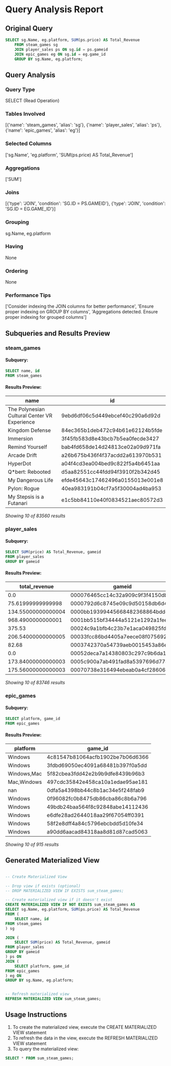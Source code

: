 # Query Analysis Report

## Original Query
```sql
SELECT sg.Name, eg.platform, SUM(ps.price) AS Total_Revenue
    FROM steam_games sg
    JOIN player_sales ps ON sg.id = ps.gameid
    JOIN epic_games eg ON sg.id = eg.game_id
    GROUP BY sg.Name, eg.platform;
```

## Query Analysis

### Query Type
SELECT (Read Operation)

### Tables Involved
[{'name': 'steam_games', 'alias': 'sg'}, {'name': 'player_sales', 'alias': 'ps'}, {'name': 'epic_games', 'alias': 'eg'}]

### Selected Columns
['sg.Name', 'eg.platform', 'SUM(ps.price) AS Total_Revenue']

### Aggregations
['SUM']

### Joins
[{'type': 'JOIN', 'condition': 'SG.ID = PS.GAMEID'}, {'type': 'JOIN', 'condition': 'SG.ID = EG.GAME_ID'}]

### Grouping
sg.Name, eg.platform

### Having
None

### Ordering
None

### Performance Tips
['Consider indexing the JOIN columns for better performance', 'Ensure proper indexing on GROUP BY columns', 'Aggregations detected. Ensure proper indexing for grouped columns']

## Subqueries and Results Preview

### steam_games
#### Subquery:
```sql
SELECT name, id
FROM steam_games
```

#### Results Preview:
| name | id |
| --- | --- |
| The Polynesian Cultural Center VR Experience | 9ebd6df06c5d449ebcef40c290a6d92d |
| Kingdom Defense | 84ec365b1deb472c94b61e62124b5fde |
| Immersion | 3f45fb583d8e43bcb7b5ea0fecde3427 |
| Remind Yourself | bab4fd658de14d24813ce02a09d971fa |
| Arcade Drift | a26b675b436f4f37acdd2a613970b531 |
| HyperDot | a04f4cd3ea004bed9c822f5a4b6451aa |
| Q*bert: Rebooted | d5aa82551cc44fdd94f3910f2b342d45 |
| My Dangerous Life | efde45643c17462496a0155013e001e8 |
| Pylon: Rogue | 40ea983191b04cf7a5f30004ad4ba953 |
| My Stepsis is a Futanari | e1c5bb84110e40f0834521aec80572d3 |

*Showing 10 of 83560 results*


### player_sales
#### Subquery:
```sql
SELECT SUM(price) AS Total_Revenue, gameid
FROM player_sales
GROUP BY gameid
```

#### Results Preview:
| total_revenue | gameid |
| --- | --- |
| 0.0 | 000076465cc14c32a909c9f3f4150dba |
| 75.61999999999998 | 0000792d6c8745e09c9d50158db6d4d3 |
| 134.55000000000004 | 0000bb19399445668482368864bddec2 |
| 968.4900000000001 | 0001bb515bf34444a5121e1292a1feea |
| 375.53 | 00024c9a1bfb4c23b7e1aca049825fdd |
| 206.54000000000005 | 00033fcc86bd4405a7eece08f0756923 |
| 82.68 | 0003742370a54739aeb0015453a86e4d |
| 0.0 | 00052deca7a14380803c297c9b6da1ba |
| 173.84000000000003 | 0005c900a7ab491fad8a5397696d7740 |
| 175.56000000000003 | 00070738e316494ebeab0a4cf2860685 |

*Showing 10 of 83746 results*


### epic_games
#### Subquery:
```sql
SELECT platform, game_id
FROM epic_games
```

#### Results Preview:
| platform | game_id |
| --- | --- |
| Windows | 4c81547b81064acfb1902be7b06d6366 |
| Windows | 3fdbd69050ec4091a68481b397f0a5dd |
| Windows,Mac | 5f82cbea3fdd42e2b9b9dfe8439b96b3 |
| Mac,Windows | 497cdc35842e458ca10a1edae95ae181 |
| nan | 0dfa5a4398bb44c8b1ac34e5f248fab9 |
| Windows | 0f96082fc0b8475db86cba86c8b6a796 |
| Windows | 49bdb24baa564f8c92848abe14112436 |
| Windows | e6dfe28ad2644018aa29f67054ff0391 |
| Windows | 58f2e8dff4a84c5796ebcbdd5d10fe34 |
| Windows | a90dd6aacad84318aa8d81d87cad5063 |

*Showing 10 of 915 results*


## Generated Materialized View
```sql

-- Create Materialized View

-- Drop view if exists (optional)
-- DROP MATERIALIZED VIEW IF EXISTS sum_steam_games;

-- Create materialized view if it doesn't exist
CREATE MATERIALIZED VIEW IF NOT EXISTS sum_steam_games AS
SELECT sg.Name, eg.platform, SUM(ps.price) AS Total_Revenue
FROM (
    SELECT name, id
FROM steam_games
) sg

JOIN (
    SELECT SUM(price) AS Total_Revenue, gameid
FROM player_sales
GROUP BY gameid
) ps ON 
JOIN (
    SELECT platform, game_id
FROM epic_games
) eg ON 
GROUP BY sg.Name, eg.platform;


-- Refresh materialized view
REFRESH MATERIALIZED VIEW sum_steam_games;


```

## Usage Instructions
1. To create the materialized view, execute the CREATE MATERIALIZED VIEW statement
2. To refresh the data in the view, execute the REFRESH MATERIALIZED VIEW statement
3. To query the materialized view:
```sql
SELECT * FROM sum_steam_games;
```
